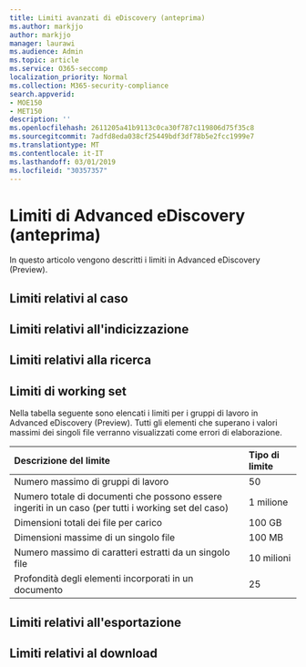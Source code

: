 ```yaml
---
title: Limiti avanzati di eDiscovery (anteprima)
ms.author: markjjo
author: markjjo
manager: laurawi
ms.audience: Admin
ms.topic: article
ms.service: O365-seccomp
localization_priority: Normal
ms.collection: M365-security-compliance
search.appverid:
- MOE150
- MET150
description: ''
ms.openlocfilehash: 2611205a41b9113c0ca30f787c119806d75f35c8
ms.sourcegitcommit: 7adfd8eda038cf25449bdf3df78b5e2fcc1999e7
ms.translationtype: MT
ms.contentlocale: it-IT
ms.lasthandoff: 03/01/2019
ms.locfileid: "30357357"
---
```

# <a name="limits-in-advanced-ediscovery-preview"></a>Limiti di Advanced eDiscovery (anteprima)

In questo articolo vengono descritti i limiti in Advanced eDiscovery (Preview).

## <a name="case-limits"></a>Limiti relativi al caso

## <a name="indexing-limits"></a>Limiti relativi all'indicizzazione

## <a name="search-limits"></a>Limiti relativi alla ricerca

## <a name="working-set-limits"></a>Limiti di working set

Nella tabella seguente sono elencati i limiti per i gruppi di lavoro in Advanced eDiscovery (Preview).  Tutti gli elementi che superano i valori massimi dei singoli file verranno visualizzati come errori di elaborazione.
    
  |**Descrizione del limite**|**Tipo di limite**|
  |:-----|:-----|
  |Numero massimo di gruppi di lavoro  <br/> |50  <br/> |
  |Numero totale di documenti che possono essere ingeriti in un caso (per tutti i working set del caso)  <br/> |1 milione  <br/> |
  |Dimensioni totali dei file per carico  <br/> |100 GB  <br/> |
  |Dimensioni massime di un singolo file   <br/> |100 MB  <br/> |
  |Numero massimo di caratteri estratti da un singolo file  <br/> |10 milioni  <br/> |
  |Profondità degli elementi incorporati in un documento  <br/> |25  <br/> |
  

## <a name="export-limits"></a>Limiti relativi all'esportazione

## <a name="download-limits"></a>Limiti relativi al download

